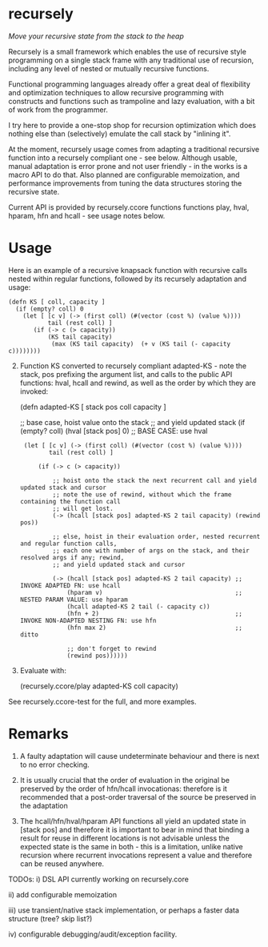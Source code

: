 recursely
=======

*Move your recursive state from the stack to the heap*

Recursely is a small framework which enables the use of recursive style programming on a single stack frame with any 
traditional use of recursion, including any level of nested or mutually recursive functions. 

Functional programming languages already offer a great deal of flexibility and optimization techniques to allow recursive 
programming with constructs and functions such as trampoline and lazy evaluation, with a bit of work from the programmer. 

I try here to provide a one-stop shop for recursion optimization which does nothing else than (selectively) emulate
the call stack by "inlining it".

At the moment, recursely usage comes from adapting a traditional recursive function into a recursely compliant one - see below.
Although usable, manual adaptation is error prone and not user friendly - in the works is a macro API to do that. Also planned are
configurable memoization, and performance improvements from tuning the data structures storing the recursive state.

Current API is provided by recursely.ccore functions functions play, hval, hparam, hfn and hcall - see usage notes below. 

Usage
=====
Here is an example of a recursive knapsack function with recursive calls nested within regular functions, followed by 
its recursely adaptation and usage:

    (defn KS [ coll, capacity ]
      (if (empty? coll) 0
        (let [ [c v] (-> (first coll) (#(vector (cost %) (value %)))) 
               tail (rest coll) ]
           (if (-> c (> capacity))
               (KS tail capacity)
                (max (KS tail capacity)  (+ v (KS tail (- capacity c)))))))) 

2) Function KS converted to recursely compliant adapted-KS - note the stack, pos prefixing the argument list, 
and calls to the public API functions: hval, hcall and rewind, as well as the order by which 
they are invoked:

    (defn adapted-KS [ stack pos coll capacity ]

      ;; base case, hoist value onto the stack 
      ;; and yield updated stack
      (if (empty? coll) (hval [stack pos] 0) ;; BASE CASE: use hval

        (let [ [c v] (-> (first coll) (#(vector (cost %) (value %)))) 
               tail (rest coll) ]

            (if (-> c (> capacity))

                ;; hoist onto the stack the next recurrent call and yield updated stack and cursor
                ;; note the use of rewind, without which the frame containing the function call 
                ;; will get lost.
                (-> (hcall [stack pos] adapted-KS 2 tail capacity) (rewind pos))

                ;; else, hoist in their evaluation order, nested recurrent and regular function calls, 
                ;; each one with number of args on the stack, and their resolved args if any; rewind,
                ;; and yield updated stack and cursor

                (-> (hcall [stack pos] adapted-KS 2 tail capacity) ;; INVOKE ADAPTED FN: use hcall
                    (hparam v)                                     ;; NESTED PARAM VALUE: use hparam
                    (hcall adapted-KS 2 tail (- capacity c)) 
                    (hfn + 2)                                      ;; INVOKE NON-ADAPTED NESTING FN: use hfn
                    (hfn max 2)                                    ;; ditto

                    ;; don't forget to rewind
                    (rewind pos))))))


3) Evaluate with:

    (recursely.ccore/play adapted-KS coll capacity)

See recursely.ccore-test for the full, and more examples.

Remarks
=======
1) A faulty adaptation will cause undeterminate behaviour and there is next to no error checking.

2) It is usually crucial that the order of evaluation in the original be preserved by the order of hfn/hcall invocationas: 
   therefore is it recommended that a post-order traversal of the source be preserved in the adaptation

3) The hcall/hfn/hval/hparam API functions all yield an updated state in [stack pos] and therefore it is important to 
   bear in mind that binding a result for reuse in different locations is not advisable unless the expected state is the
   same in both - this is a limitation, unlike native recursion where recurrent invocations represent a value and therefore
   can be reused anywhere.

TODOs: 
i) DSL API currently working on recursely.core 

ii) add configurable memoization 

iii) use transient/native stack implementation, or perhaps a faster data structure (tree? skip list?)

iv) configurable debugging/audit/exception facility.
